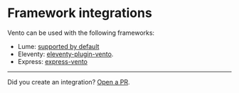 # Framework integrations

Vento can be used with the following frameworks:

- Lume: [supported by default](https://lume.land/plugins/vento/)
- Eleventy:
  [eleventy-plugin-vento](https://www.npmjs.com/package/eleventy-plugin-vento).
- Express: [express-vento](https://www.npmjs.com/package/express-vento)

---

Did you create an integration?
[Open a PR](https://github.com/ventojs/vento/issues/new).
